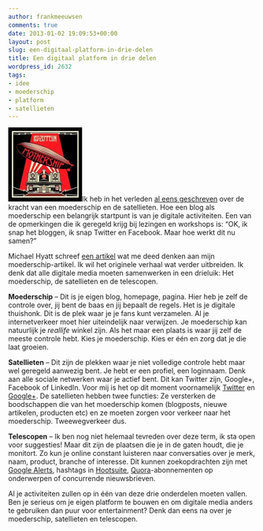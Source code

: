 ```yaml
---
author: frankmeeuwsen
comments: true
date: 2013-01-02 19:09:53+00:00
layout: post
slug: een-digitaal-platform-in-drie-delen
title: Een digitaal platform in drie delen
wordpress_id: 2632
tags:
- idee
- moederschip
- platform
- satellieten
---
```


![Led_Zeppelin_-_Mothership_cover](../images/uploadimages/Led_Zeppelin_-_Mothership_cover-150x150.jpg)Ik heb in het verleden [al eens geschreven](http://incredibleadventure.nl/2010/01/welkom-op-het-moederschip/) over de kracht van een moederschip en de satellieten. Hoe een blog als moederschip een belangrijk startpunt is van je digitale activiteiten. Een van de opmerkingen die ik geregeld krijg bij lezingen en workshops is: “OK, ik snap het bloggen, ik snap Twitter en Facebook. Maar hoe werkt dit nu samen?”

Michael Hyatt schreef [een artikel](http://michaelhyatt.com/personal-platform-plan.html#) wat me deed denken aan mijn moederschip-artikel. Ik wil het originele verhaal wat verder uitbreiden. Ik denk dat alle digitale media moeten samenwerken in een drieluik: Het moederschip, de satellieten en de telescopen.

<!-- more -->

**Moederschip** – Dit is je eigen blog, homepage, pagina. Hier heb je zelf de controle over, jij bent de baas en jij bepaalt de regels. Het is je digitale thuishonk. Dit is de plek waar je je fans kunt verzamelen. Al je internetverkeer moet hier uiteindelijk naar verwijzen. Je moederschip kan natuurlijk je _reallife_ winkel zijn. Als het maar een plaats is waar jij zelf de meeste controle hebt. Kies je moederschip. Kies er één en zorg dat je die laat groeien.

**Satellieten** – Dit zijn de plekken waar je niet volledige controle hebt maar wel geregeld aanwezig bent. Je hebt er een profiel, een loginnaam. Denk aan alle sociale netwerken waar je actief bent. Dit kan Twitter zijn, Google+, Facebook of LinkedIn. Voor mij is het op dit moment voornamelijk [Twitter](http://www.twitter.com/frankmeeuwsen) en [Google+](https://plus.google.com/u/0/112001504253280619714). De satellieten hebben twee functies: Ze versterken de boodschappen die van het moederschip komen (blogposts, nieuwe artikelen, producten etc) en ze moeten zorgen voor verkeer naar het moederschip. Tweewegverkeer dus.

**Telescopen** – Ik ben nog niet helemaal tevreden over deze term, ik sta open voor suggesties! Maar dit zijn de plaatsen die je in de gaten houdt, die je monitort. Zo kun je online constant luisteren naar conversaties over je merk, naam, product, branche of interesse. Dit kunnen zoekopdrachten zijn met [Google Alerts](http://www.google.nl/alerts), hashtags in [Hootsuite](hootsuite.com/), [Quora](http://www.quora.com/)-abonnementen op onderwerpen of concurrende nieuwsbrieven.

Al je activiteiten zullen op in één van deze drie onderdelen moeten vallen. Ben je serieus om je eigen platform te bouwen en om digitale media anders te gebruiken dan puur voor entertainment? Denk dan eens na over je moederschip, satellieten en telescopen.

